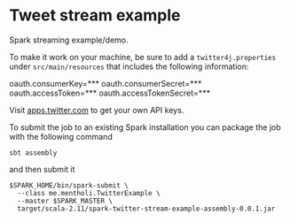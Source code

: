 Tweet stream example
===============

Spark streaming example/demo.

To make it work on your machine, be sure to add a `twitter4j.properties` under `src/main/resources` that includes the following information:

oauth.consumerKey=***
oauth.consumerSecret=***
oauth.accessToken=***
oauth.accessTokenSecret=***

Visit [apps.twitter.com](https://apps.twitter.com) to get your own API keys.

To submit the job to an existing Spark installation you can package the job with the following command

    sbt assembly

and then submit it

    $SPARK_HOME/bin/spark-submit \
      --class me.mentholi.TwitterExample \
      --master $SPARK_MASTER \
      target/scala-2.11/spark-twitter-stream-example-assembly-0.0.1.jar
